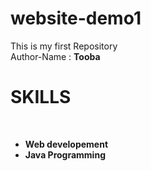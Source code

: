 # website-demo1
This is my first Repository
<br>
Author-Name : <b>Tooba
<br>
<h1>SKILLS</h1>
<br>
<ul>
  <li>Web developement</li>
  <li>Java Programming</li>
</ul>
